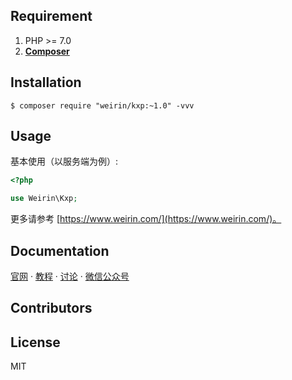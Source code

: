 ## Requirement

1. PHP >= 7.0
2. **[Composer](https://getcomposer.org/)**

## Installation

```shell
$ composer require "weirin/kxp:~1.0" -vvv
```

## Usage

基本使用（以服务端为例）:

```php
<?php

use Weirin\Kxp;


```

更多请参考 [https://www.weirin.com/](https://www.weirin.com/)。

## Documentation

[官网](https://www.weirin.com/)  · [教程]()  ·  [讨论]()  ·  [微信公众号]()  


## Contributors


## License

MIT